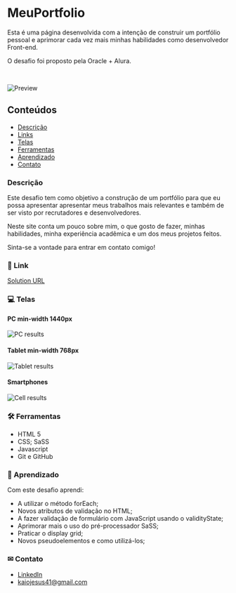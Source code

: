 # MeuPortfolio
 
 Esta é uma página desenvolvida com a intenção de construir um portfólio pessoal e aprimorar cada vez mais minhas habilidades como desenvolvedor Front-end. <br>

 O desafio foi proposto pela Oracle + Alura.

 <br>
 
 ![Preview](./assets/.github/preview.png)
 
 ## Conteúdos
- [Descrição](#Descrição)
- [Links](#Links)
- [Telas](#Telas)
- [Ferramentas](#Ferramentas)
- [Aprendizado](#Aprendizado)
- [Contato](#Contato)

### Descrição

Este desafio tem como objetivo a construção de um portfólio para que eu possa apresentar apresentar meus trabalhos mais relevantes e também de ser visto por recrutadores e desenvolvedores.

Neste site conta um pouco sobre mim, o que gosto de fazer, minhas habilidades, minha experiência acadêmica e um dos meus projetos feitos.

Sinta-se a vontade para entrar em contato comigo!

### 🔗 Link

[Solution URL](https://meu-portfolio-seven-mu.vercel.app/)

### 💻 Telas

#### PC min-width 1440px
![PC results](./assets/.github/tela_pc.png)

#### Tablet min-width 768px
![Tablet results](./assets/.github/tela_tablet.png)

#### Smartphones
![Cell results](./assets/.github/tela_celular.png)


### 🛠️ Ferramentas

- HTML 5
- CSS; SaSS
- Javascript
- Git e GitHub

### 📝 Aprendizado

Com este desafio aprendi:
- A utilizar o método forEach;
- Novos atributos de validação no HTML;
- A fazer validação de formulário com JavaScript usando o validityState;
- Aprimorar mais o uso do pré-processador SaSS;
- Praticar o display grid;
- Novos pseudoelementos e como utilizá-los;

### ✉ Contato 

- [LinkedIn](https://www.linkedin.com/in/kaio-jesus/) 
- [kaiojesus41@gmail.com](kaiojesus41@gmail.com)





